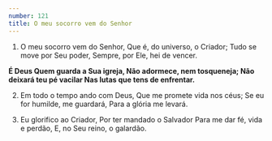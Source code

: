 ```yaml
---
number: 121
title: O meu socorro vem do Senhor
---
```


1. O meu socorro vem do Senhor,
  Que é, do universo, o Criador;
  Tudo se move por Seu poder,
  Sempre, por Ele, hei de vencer.

  __É Deus Quem guarda a Sua igreja,
  Não adormece, nem tosqueneja;
  Não deixará teu pé vacilar
  Nas lutas que tens de enfrentar.__

2. Em todo o tempo ando com Deus,
  Que me promete vida nos céus;
  Se eu for humilde, me guardará,
  Para a glória me levará.

3. Eu glorifico ao Criador,
  Por ter mandado o Salvador
  Para me dar fé, vida e perdão,
  E, no Seu reino, o galardão.
